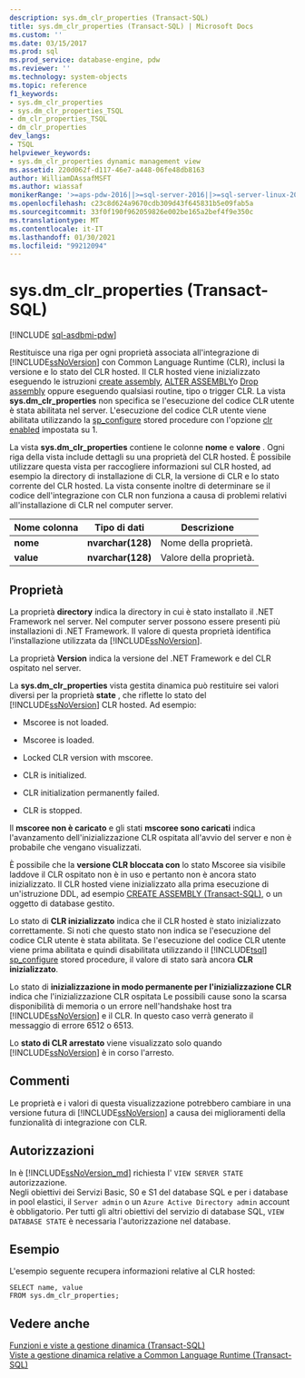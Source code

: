 ```yaml
---
description: sys.dm_clr_properties (Transact-SQL)
title: sys.dm_clr_properties (Transact-SQL) | Microsoft Docs
ms.custom: ''
ms.date: 03/15/2017
ms.prod: sql
ms.prod_service: database-engine, pdw
ms.reviewer: ''
ms.technology: system-objects
ms.topic: reference
f1_keywords:
- sys.dm_clr_properties
- sys.dm_clr_properties_TSQL
- dm_clr_properties_TSQL
- dm_clr_properties
dev_langs:
- TSQL
helpviewer_keywords:
- sys.dm_clr_properties dynamic management view
ms.assetid: 220d062f-d117-46e7-a448-06fe48db8163
author: WilliamDAssafMSFT
ms.author: wiassaf
monikerRange: '>=aps-pdw-2016||>=sql-server-2016||>=sql-server-linux-2017||=azuresqldb-mi-current'
ms.openlocfilehash: c23c8d624a9670cdb309d43f645831b5e09fab5a
ms.sourcegitcommit: 33f0f190f962059826e002be165a2bef4f9e350c
ms.translationtype: MT
ms.contentlocale: it-IT
ms.lasthandoff: 01/30/2021
ms.locfileid: "99212094"
---
```

# <a name="sysdm_clr_properties-transact-sql"></a>sys.dm_clr_properties (Transact-SQL)
[!INCLUDE [sql-asdbmi-pdw](../../includes/applies-to-version/sql-asdbmi-pdw.md)]

  Restituisce una riga per ogni proprietà associata all'integrazione di [!INCLUDE[ssNoVersion](../../includes/ssnoversion-md.md)] con Common Language Runtime (CLR), inclusi la versione e lo stato del CLR hosted. Il CLR hosted viene inizializzato eseguendo le istruzioni [create assembly](../../t-sql/statements/create-assembly-transact-sql.md), [ALTER ASSEMBLY](../../t-sql/statements/alter-assembly-transact-sql.md)o [Drop assembly](../../t-sql/statements/drop-assembly-transact-sql.md) oppure eseguendo qualsiasi routine, tipo o trigger CLR. La vista **sys.dm_clr_properties** non specifica se l'esecuzione del codice CLR utente è stata abilitata nel server. L'esecuzione del codice CLR utente viene abilitata utilizzando la [sp_configure](../../relational-databases/system-stored-procedures/sp-configure-transact-sql.md) stored procedure con l'opzione [clr enabled](../../database-engine/configure-windows/clr-enabled-server-configuration-option.md) impostata su 1.  
  
 La vista **sys.dm_clr_properties** contiene le colonne **nome** e **valore** . Ogni riga della vista include dettagli su una proprietà del CLR hosted. È possibile utilizzare questa vista per raccogliere informazioni sul CLR hosted, ad esempio la directory di installazione di CLR, la versione di CLR e lo stato corrente del CLR hosted. La vista consente inoltre di determinare se il codice dell'integrazione con CLR non funziona a causa di problemi relativi all'installazione di CLR nel computer server.  
  
|Nome colonna|Tipo di dati|Descrizione|  
|-----------------|---------------|-----------------|  
|**nome**|**nvarchar(128)**|Nome della proprietà.|  
|**value**|**nvarchar(128)**|Valore della proprietà.|  
  
## <a name="properties"></a>Proprietà  
 La proprietà **directory** indica la directory in cui è stato installato il .NET Framework nel server. Nel computer server possono essere presenti più installazioni di .NET Framework. Il valore di questa proprietà identifica l'installazione utilizzata da [!INCLUDE[ssNoVersion](../../includes/ssnoversion-md.md)].  
  
 La proprietà **Version** indica la versione del .NET Framework e del CLR ospitato nel server.  
  
 La **sys.dm_clr_properties** vista gestita dinamica può restituire sei valori diversi per la proprietà **state** , che riflette lo stato del [!INCLUDE[ssNoVersion](../../includes/ssnoversion-md.md)] CLR hosted. Ad esempio:  
  
-   Mscoree is not loaded.  
  
-   Mscoree is loaded.  
  
-   Locked CLR version with mscoree.  
  
-   CLR is initialized.  
  
-   CLR initialization permanently failed.  
  
-   CLR is stopped.  
  
 Il **mscoree non è caricato** e gli stati **mscoree sono caricati** indica l'avanzamento dell'inizializzazione CLR ospitata all'avvio del server e non è probabile che vengano visualizzati.  
  
 È possibile che la **versione CLR bloccata con** lo stato Mscoree sia visibile laddove il CLR ospitato non è in uso e pertanto non è ancora stato inizializzato. Il CLR hosted viene inizializzato alla prima esecuzione di un'istruzione DDL, ad esempio [CREATE ASSEMBLY &#40;Transact-SQL&#41;](../../t-sql/statements/create-assembly-transact-sql.md), o un oggetto di database gestito.  
  
 Lo stato di **CLR inizializzato** indica che il CLR hosted è stato inizializzato correttamente. Si noti che questo stato non indica se l'esecuzione del codice CLR utente è stata abilitata. Se l'esecuzione del codice CLR utente viene prima abilitata e quindi disabilitata utilizzando il [!INCLUDE[tsql](../../includes/tsql-md.md)] [sp_configure](../../relational-databases/system-stored-procedures/sp-configure-transact-sql.md) stored procedure, il valore di stato sarà ancora **CLR inizializzato**.  
  
 Lo stato di **inizializzazione in modo permanente per l'inizializzazione CLR** indica che l'inizializzazione CLR ospitata Le possibili cause sono la scarsa disponibilità di memoria o un errore nell'handshake host tra [!INCLUDE[ssNoVersion](../../includes/ssnoversion-md.md)] e il CLR. In questo caso verrà generato il messaggio di errore 6512 o 6513.  
  
 Lo **stato di CLR arrestato** viene visualizzato solo quando [!INCLUDE[ssNoVersion](../../includes/ssnoversion-md.md)] è in corso l'arresto.  
  
## <a name="remarks"></a>Commenti  
 Le proprietà e i valori di questa visualizzazione potrebbero cambiare in una versione futura di [!INCLUDE[ssNoVersion](../../includes/ssnoversion-md.md)] a causa dei miglioramenti della funzionalità di integrazione con CLR.  
  
## <a name="permissions"></a>Autorizzazioni  
  
In è [!INCLUDE[ssNoVersion_md](../../includes/ssnoversion-md.md)] richiesta l' `VIEW SERVER STATE` autorizzazione.   
Negli obiettivi dei Servizi Basic, S0 e S1 del database SQL e per i database in pool elastici, il `Server admin` o un `Azure Active Directory admin` account è obbligatorio. Per tutti gli altri obiettivi del servizio di database SQL, `VIEW DATABASE STATE` è necessaria l'autorizzazione nel database.   

## <a name="examples"></a>Esempio  
 L'esempio seguente recupera informazioni relative al CLR hosted:  
  
```  
SELECT name, value   
FROM sys.dm_clr_properties;  
```  
  
## <a name="see-also"></a>Vedere anche  
 [Funzioni e viste a gestione dinamica &#40;Transact-SQL&#41;](~/relational-databases/system-dynamic-management-views/system-dynamic-management-views.md)   
 [Viste a gestione dinamica relative a Common Language Runtime &#40;Transact-SQL&#41;](../../relational-databases/system-dynamic-management-views/common-language-runtime-related-dynamic-management-views-transact-sql.md)  
  
  
